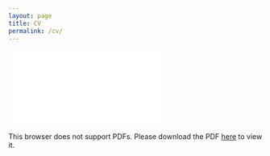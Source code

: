 ```yaml
---
layout: page
title: CV
permalink: /cv/
---
```

<object class="cv-view" data="../assets/CV.pdf#toolbar=0" type="application/pdf">
    <embed src="../assets/CV.pdf">
    <p>This browser does not support PDFs. Please download the PDF <a href="../assets/CV.pdf">here</a> to view it.</p>
</object>
